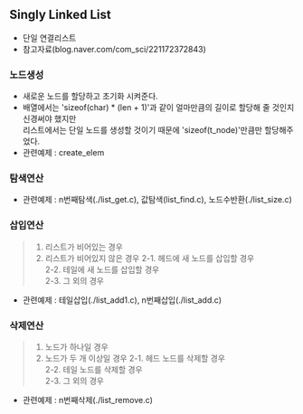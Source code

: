 ## Singly Linked List
- 단일 연결리스트
- 참고자료(blog.naver.com/com_sci/221172372843)

### 노드생성
- 새로운 노드를 할당하고 초기화 시켜준다. 
- 배열에서는 'sizeof(char) * (len + 1)'과 같이 얼마만큼의 길이로 할당해 줄 것인지 신경써야 했지만<br> 리스트에서는 단일 노드를 생성할 것이기 때문에 'sizeof(t_node)'만큼만 할당해주었다.
- 관련예제 : create_elem

### 탐색연산
- 관련예제 : n번째탐색(./list_get.c), 값탐색(list_find.c), 노드수반환(./list_size.c)

### 삽입연산
> 1. 리스트가 비어있는 경우
> 2. 리스트가 비어있지 않은 경우
>  2-1. 헤드에 새 노드를 삽입할 경우<br>
>  2-2. 테일에 새 노드를 삽입할 경우<br>
>  2-3. 그 외의 경우
- 관련예제 : 테일삽입(./list_add1.c), n번째삽입(./list_add.c)

### 삭제연산
> 1. 노드가 하나일 경우
> 2. 노드가 두 개 이상일 경우
>  2-1. 헤드 노드를 삭제할 경우<br>
>  2-2. 테일 노드를 삭제할 경우<br>
>  2-3. 그 외의 경우
- 관련예제 : n번째삭제(./list_remove.c)
